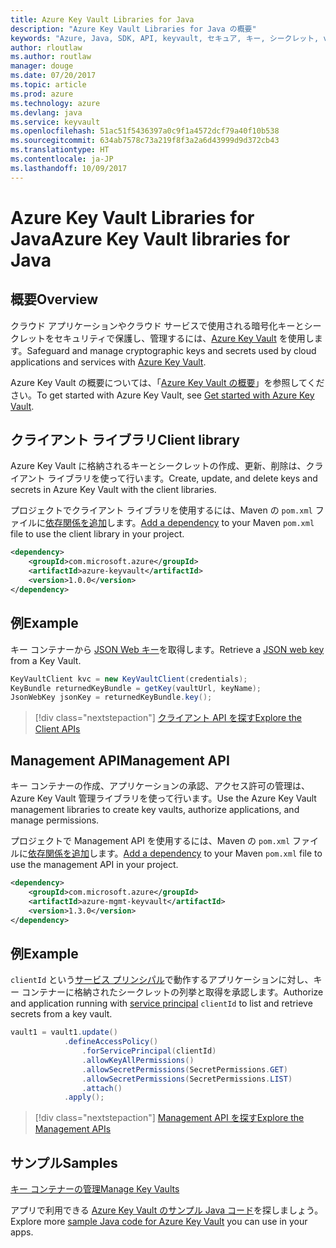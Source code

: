 ```yaml
---
title: Azure Key Vault Libraries for Java
description: "Azure Key Vault Libraries for Java の概要"
keywords: "Azure, Java, SDK, API, keyvault, セキュア, キー, シークレット, vault"
author: rloutlaw
ms.author: routlaw
manager: douge
ms.date: 07/20/2017
ms.topic: article
ms.prod: azure
ms.technology: azure
ms.devlang: java
ms.service: keyvault
ms.openlocfilehash: 51ac51f5436397a0c9f1a4572dcf79a40f10b538
ms.sourcegitcommit: 634ab7578c73a219f8f3a2a6d43999d9d372cb43
ms.translationtype: HT
ms.contentlocale: ja-JP
ms.lasthandoff: 10/09/2017
---
```

# <a name="azure-key-vault-libraries-for-java"></a><span data-ttu-id="111e6-104">Azure Key Vault Libraries for Java</span><span class="sxs-lookup"><span data-stu-id="111e6-104">Azure Key Vault libraries for Java</span></span>

## <a name="overview"></a><span data-ttu-id="111e6-105">概要</span><span class="sxs-lookup"><span data-stu-id="111e6-105">Overview</span></span>

<span data-ttu-id="111e6-106">クラウド アプリケーションやクラウド サービスで使用される暗号化キーとシークレットをセキュリティで保護し、管理するには、[Azure Key Vault](/azure/key-vault/) を使用します。</span><span class="sxs-lookup"><span data-stu-id="111e6-106">Safeguard and manage cryptographic keys and secrets used by cloud applications and services with [Azure Key Vault](/azure/key-vault/).</span></span>

<span data-ttu-id="111e6-107">Azure Key Vault の概要については、「[Azure Key Vault の概要](/azure/key-vault/key-vault-get-started)」を参照してください。</span><span class="sxs-lookup"><span data-stu-id="111e6-107">To get started with Azure Key Vault, see [Get started with Azure Key Vault](/azure/key-vault/key-vault-get-started).</span></span>

## <a name="client-library"></a><span data-ttu-id="111e6-108">クライアント ライブラリ</span><span class="sxs-lookup"><span data-stu-id="111e6-108">Client library</span></span>

<span data-ttu-id="111e6-109">Azure Key Vault に格納されるキーとシークレットの作成、更新、削除は、クライアント ライブラリを使って行います。</span><span class="sxs-lookup"><span data-stu-id="111e6-109">Create, update, and delete keys and secrets in Azure Key Vault with the client libraries.</span></span>

<span data-ttu-id="111e6-110">プロジェクトでクライアント ライブラリを使用するには、Maven の `pom.xml` ファイルに[依存関係を追加](https://maven.apache.org/guides/getting-started/index.html#How_do_I_use_external_dependencies)します。</span><span class="sxs-lookup"><span data-stu-id="111e6-110">[Add a dependency](https://maven.apache.org/guides/getting-started/index.html#How_do_I_use_external_dependencies) to your Maven `pom.xml` file to use the client library in your project.</span></span>  

```XML
<dependency>
    <groupId>com.microsoft.azure</groupId>
    <artifactId>azure-keyvault</artifactId>
    <version>1.0.0</version>
</dependency>
```   

## <a name="example"></a><span data-ttu-id="111e6-111">例</span><span class="sxs-lookup"><span data-stu-id="111e6-111">Example</span></span>

<span data-ttu-id="111e6-112">キー コンテナーから [JSON Web キー](https://tools.ietf.org/html/draft-ietf-jose-json-web-key-18)を取得します。</span><span class="sxs-lookup"><span data-stu-id="111e6-112">Retrieve a [JSON web key](https://tools.ietf.org/html/draft-ietf-jose-json-web-key-18) from a Key Vault.</span></span>

```java
KeyVaultClient kvc = new KeyVaultClient(credentials);
KeyBundle returnedKeyBundle = getKey(vaultUrl, keyName);
JsonWebKey jsonKey = returnedKeyBundle.key();
```

> [!div class="nextstepaction"]
> [<span data-ttu-id="111e6-113">クライアント API を探す</span><span class="sxs-lookup"><span data-stu-id="111e6-113">Explore the Client APIs</span></span>](/java/api/overview/azure/keyvault/clientlibrary)


## <a name="management-api"></a><span data-ttu-id="111e6-114">Management API</span><span class="sxs-lookup"><span data-stu-id="111e6-114">Management API</span></span>

<span data-ttu-id="111e6-115">キー コンテナーの作成、アプリケーションの承認、アクセス許可の管理は、Azure Key Vault 管理ライブラリを使って行います。</span><span class="sxs-lookup"><span data-stu-id="111e6-115">Use the Azure Key Vault management libraries to create key vaults, authorize applications, and manage permissions.</span></span> 

<span data-ttu-id="111e6-116">プロジェクトで Management API を使用するには、Maven の `pom.xml` ファイルに[依存関係を追加](https://maven.apache.org/guides/getting-started/index.html#How_do_I_use_external_dependencies)します。</span><span class="sxs-lookup"><span data-stu-id="111e6-116">[Add a dependency](https://maven.apache.org/guides/getting-started/index.html#How_do_I_use_external_dependencies) to your Maven `pom.xml` file to use the management API in your project.</span></span>  

```XML
<dependency>
    <groupId>com.microsoft.azure</groupId>
    <artifactId>azure-mgmt-keyvault</artifactId>
    <version>1.3.0</version>
</dependency>
```

## <a name="example"></a><span data-ttu-id="111e6-117">例</span><span class="sxs-lookup"><span data-stu-id="111e6-117">Example</span></span>

<span data-ttu-id="111e6-118">`clientId` という[サービス プリンシパル](/azure/azure-resource-manager/resource-group-create-service-principal-portal)で動作するアプリケーションに対し、キー コンテナーに格納されたシークレットの列挙と取得を承認します。</span><span class="sxs-lookup"><span data-stu-id="111e6-118">Authorize and application running with [service principal](/azure/azure-resource-manager/resource-group-create-service-principal-portal) `clientId` to list and retrieve secrets from a key vault.</span></span> 

```java
vault1 = vault1.update()
            .defineAccessPolicy()
                .forServicePrincipal(clientId)
                .allowKeyAllPermissions()
                .allowSecretPermissions(SecretPermissions.GET)
                .allowSecretPermissions(SecretPermissions.LIST)
                .attach()
            .apply();
```

> [!div class="nextstepaction"]
> [<span data-ttu-id="111e6-119">Management API を探す</span><span class="sxs-lookup"><span data-stu-id="111e6-119">Explore the Management APIs</span></span>](/java/api/overview/azure/keyvault/managementapi)


## <a name="samples"></a><span data-ttu-id="111e6-120">サンプル</span><span class="sxs-lookup"><span data-stu-id="111e6-120">Samples</span></span>

<span data-ttu-id="111e6-121">[キー コンテナーの管理][1]</span><span class="sxs-lookup"><span data-stu-id="111e6-121">[Manage Key Vaults][1]</span></span>   

[1]: https://github.com/Azure-Samples/key-vault-java-manage-key-vaults

<span data-ttu-id="111e6-122">アプリで利用できる [Azure Key Vault のサンプル Java コード](https://azure.microsoft.com/resources/samples/?platform=java&term=key+vault)を探しましょう。</span><span class="sxs-lookup"><span data-stu-id="111e6-122">Explore more [sample Java code for Azure Key Vault](https://azure.microsoft.com/resources/samples/?platform=java&term=key+vault) you can use in your apps.</span></span>
